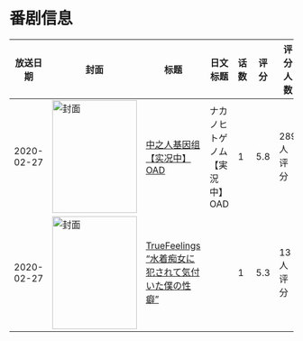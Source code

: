 # 番剧信息

|放送日期|封面|标题|日文标题|话数|评分|评分人数|
|---|---|---|---|---|---|---|
|2020-02-27|<img src="https://lain.bgm.tv/pic/cover/c/e8/66/296795_1PT24.jpg" alt="封面" style="width:150px;height:200px;object-fit:cover;">|[中之人基因组【实况中】 OAD](https://bangumi.tv/subject/296795)|ナカノヒトゲノム【実況中】 OAD|1|5.8|289人评分|
|2020-02-27|<img src="https://bangumi.tv/img/no_icon_subject.png" alt="封面" style="width:150px;height:200px;object-fit:cover;">|[TrueFeelings “水着痴女に犯されて気付いた僕の性癖”](https://bangumi.tv/subject/316485)||1|5.3|13人评分|

